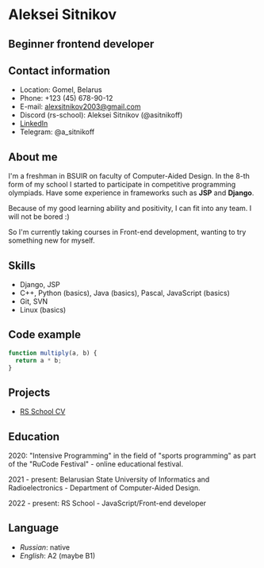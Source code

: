 # Aleksei Sitnikov

## Beginner frontend developer

## Contact information

* Location: Gomel, Belarus
* Phone: +123 (45) 678-90-12
* E-mail: alexsitnikov2003@gmail.com
* Discord (rs-school): Aleksei Sitnikov (@asitnikoff)
* [LinkedIn](https://www.linkedin.com/in/aleksei-sitnikov-2b5638212/)
* Telegram: @a_sitnikoff

## About me

I'm a freshman in BSUIR on faculty of Computer-Aided Design. In the 8-th form of my school I started to participate in competitive programming olympiads. Have some experience in frameworks such as **JSP** and **Django**.

Because of my good learning ability and positivity, I can fit into any team. I will not be bored :)

So I'm currently taking courses in Front-end development, wanting to try something new for myself.

## Skills

* Django, JSP
* C++, Python (basics), Java (basics), Pascal, JavaScript (basics)
* Git, SVN
* Linux (basics)

## Code example

```javascript
function multiply(a, b) {
  return a * b;
}
```

## Projects

* [RS School CV](https://asitnikoff.github.io/rsschool-cv/)

## Education

2020: "Intensive Programming" in the field of "sports programming" as part of the "RuCode Festival" - online educational festival.

2021 - present: Belarusian State University of Informatics and Radioelectronics - Department of Computer-Aided Design.

2022 - present: RS School - JavaScript/Front-end developer

## Language

* *Russian*: native
* *English*: A2 (maybe B1)
